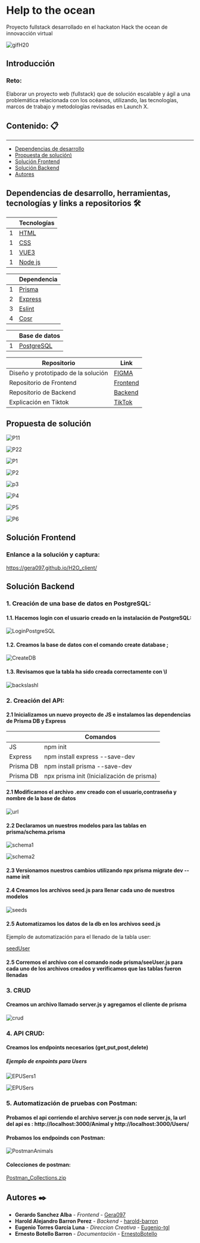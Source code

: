 # Help to the ocean
Proyecto fullstack desarrollado en el hackaton Hack the ocean de innovacción virtual



![gifH20](https://user-images.githubusercontent.com/89043553/168487473-afdc8688-3bb7-4115-83db-2e222a2474e4.gif)

## Introducción

### Reto:

Elaborar un proyecto web (fullstack) que de solución escalable y ágil a una problemática relacionada con los océanos, utilizando, las tecnologías, marcos de trabajo y metodologías revisadas en Launch X.

## Contenido: 📋
---
- [Dependencias de desarrollo](#id1)
- [Propuesta de solución)](#id2)
- [Solución Frontend](#id3)
- [Solución Backend](#id4)
- [Autores](#id5)

<div id='id1' />

## Dependencias de desarrollo, herramientas, tecnologías y links a repositorios 🛠️
| |Tecnologías|
|------|------|
|1| [HTML](https://developer.mozilla.org/es/docs/Web/HTML)|
|1| [CSS](https://developer.mozilla.org/es/docs/Learn/Getting_started_with_the_web/CSS_basics)|
|1| [VUE3](https://vuejs.org/)|
|1| [Node js](https://nodejs.org/en/)|


| |Dependencia|
|------|------|
|1| [Prisma](https://www.prisma.io/)|
|2| [Express](http://expressjs.com/)|
|3| [Eslint](https://eslint.org/)|
|4| [Cosr](https://www.npmjs.com/package/cors)|

| |Base de datos|
|------|------|
|1| [PostgreSQL](https://www.postgresql.org/)|

|Repositorio|Link|
|------|------|
|Diseño y prototipado de la solución| [FIGMA](https://www.figma.com/file/dmR2q94fjEHWluk2vyVlVG/H2O-Mexico?node-id=11%3A164)|
|Repositorio de Frontend| [Frontend](https://github.com/Gera097/H2O_client)|
|Repositorio de Backend| [Backend](https://github.com/harold-barron/H2O-Backend)|
|Explicación en Tiktok| [TikTok](https://vm.tiktok.com/ZMLc3MGcA/?k=1)|

<div id='id2' />

##  Propuesta de solución 

![P11](https://user-images.githubusercontent.com/73314870/168504456-50e6486a-c63f-4b44-81e9-84c87d1f551c.PNG)

![P22](https://user-images.githubusercontent.com/73314870/168504457-78481a3d-decb-4fb7-8127-4d1dda7ae0f0.PNG)

![P1](https://user-images.githubusercontent.com/73314870/168504471-7b49a1bf-118d-4921-8b87-36fb97f417bb.PNG)

![P2](https://user-images.githubusercontent.com/73314870/168504472-ee3f1ba6-0711-4f20-9fd4-2fcdd18cbfdb.PNG)

![p3](https://user-images.githubusercontent.com/73314870/168504474-0778d917-100f-4f43-a5d2-3f6a0c6aaff6.PNG)

![P4](https://user-images.githubusercontent.com/73314870/168504477-a045345b-18ed-4737-8d45-8a2ae9ca5b51.PNG)

![P5](https://user-images.githubusercontent.com/73314870/168504479-b8b16da8-797c-403b-9670-dc986aeb9ce8.PNG)

![P6](https://user-images.githubusercontent.com/73314870/168504468-ae897b18-0686-446c-ae5c-89c6d5c9332c.PNG)




<div id='id3' />

## Solución Frontend

### Enlance a la solución y captura:

https://gera097.github.io/H2O_client/


<div id='id4' />

## Solución Backend

### 1. Creación de una base de datos en PostgreSQL:

#### 1.1. Hacemos login con el usuario creado en la instalación de PostgreSQL:

![LoginPostgreSQL](https://user-images.githubusercontent.com/73314870/168500573-fac6b09e-5f00-4a76-a7f0-7cdff983e39c.PNG)

#### 1.2. Creamos la base de datos con el comando create database <nombre de la base a crear>;

![CreateDB](https://user-images.githubusercontent.com/73314870/168500703-fd245c9c-cc0b-4e97-9cf0-56ae83d65017.PNG)

#### 1.3. Revisamos que la tabla ha sido creada correctamente con \l

![backslashl](https://user-images.githubusercontent.com/73314870/168500773-99714441-87fd-498f-bf19-90fe08b293c8.PNG)

### 2. Creación del API:

#### 2.1  Inicializamos un nuevo proyecto de JS e instalamos las dependencias de Prisma DB y Express
  
  | |Comandos|
|------|------|
|JS| npm init|
|Express|npm install express --save-dev|
|Prisma DB|npm install prisma --save-dev|
|Prisma DB|npx prisma init (Inicialización de prisma)|
  
#### 2.1 Modificamos el archivo .env creado con el usuario,contraseña  y nombre de la base de datos
  
![url](https://user-images.githubusercontent.com/73314870/168501393-a977489c-b187-494a-8b53-9fa514107d2c.PNG)

#### 2.2 Declaramos un nuestros modelos para las tablas en prisma/schema.prisma
  
  ![schema1](https://user-images.githubusercontent.com/73314870/168501621-000f54fb-9a8b-468d-b33a-ca97bd356b5c.PNG)

  ![schema2](https://user-images.githubusercontent.com/73314870/168501626-0c8739b4-6101-421b-990b-dd4138594527.PNG)

#### 2.3 Versionamos nuestros cambios utilizando npx prisma migrate dev --name init

  
#### 2.4 Creamos los archivos seed.js para llenar cada uno de nuestros modelos
  
  ![seeds](https://user-images.githubusercontent.com/73314870/168501792-a1a78d08-31b1-482f-a8b2-25137638f513.PNG)

#### 2.5 Automatizamos los datos de la db en los archivos seed<nombre del modelo>.js
  
  Ejemplo de automatización para el llenado de la tabla user:
  
  [seedUser](https://user-images.githubusercontent.com/73314870/168501877-8058e2d0-e781-4beb-b7c6-9c99b6ca3be2.PNG)
  
#### 2.5 Corremos el archivo con el comando node prisma/seeUser.js para cada uno de los archivos creados y verificamos que las tablas fueron llenadas
  
### 3. CRUD
  
  #### Creamos un archivo llamado server.js y agregamos el cliente de prisma 

  ![crud](https://user-images.githubusercontent.com/73314870/168502090-179766c4-8f7b-45b9-8dcd-85ab03c6f552.PNG)

### 4. API CRUD:
  
  #### Creamos los endpoints necesarios (get,put,post,delete)
  
  ##### Ejemplo de enpoints para Users
  
  ![EPUSers1](https://user-images.githubusercontent.com/73314870/168502274-47a58c91-dd1c-4100-bfa8-103c7339af22.PNG)
  
  ![EPUSers](https://user-images.githubusercontent.com/73314870/168502275-3d3b91e2-2e4f-4540-8bdf-17f368676fd3.PNG)

### 5. Automatización de pruebas con Postman:
  
  #### Probamos el api corriendo el archivo server.js con node server.js, la url del api es : http://localhost:3000/Animal y http://localhost:3000/Users/
  
  #### Probamos los endpoinds con Postman:
  
  ![PostmanAnimals](https://user-images.githubusercontent.com/73314870/168502644-87d9b4c4-7ce2-4be4-ac2d-401c5f37b4c5.PNG)

  #### Colecciones de postman:
 
  [Postman_Collections.zip](https://github.com/harold-barron/Help-to-the-ocean-/files/8696469/Postman_Collections.zip)


<div id='id5' />

## Autores ✒️

* **Gerardo Sanchez Alba** - *Frontend* - [Gera097](https://github.com/Gera097)
* **Harold Alejandro Barron Perez** - *Backend* - [harold-barron](https://github.com/harold-barron)
* **Eugenio Torres García Luna** - *Direccion Creativa* - [Eugenio-tgl](https://github.com/Eugenio-tgl)
* **Ernesto Botello Barron** - *Documentación* - [ErnestoBotello](https://github.com/ErnestoBotello)

